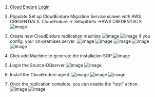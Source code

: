 1. [Cloud Endure Login](https://console.cloudendure.com/#/project/0816995b-c5a3-4d29-bcb5-89aba8e32bc6/machines)
2. Populate Set up CloudEndure Migration Service screen with AWS CREDENTIALS. CloudEndure -> Setup&Info ->AWS CREDENTIALS
![image](https://user-images.githubusercontent.com/86204106/224796709-9c3d19c2-6945-437d-9fc0-93ae571bfb1a.png)

3. Create new CloudEndure replication machine
![image](https://user-images.githubusercontent.com/86204106/224798174-2320b2a8-bd06-41e3-8184-7bed7afd35ed.png)
![image](https://user-images.githubusercontent.com/86204106/224810159-ac2087e6-7307-4a76-a8eb-99a63549ca12.png)
If you config, your on-premises server.
![image](https://user-images.githubusercontent.com/86204106/224810364-f971a1dc-7753-4efc-9874-ee4276956273.png)
![image](https://user-images.githubusercontent.com/86204106/224810584-adcce544-6511-4806-88aa-acc1895437a9.png)
![image](https://user-images.githubusercontent.com/86204106/224811448-b6e1d7de-cb22-41eb-b7f0-1a73e090bbc1.png)
![image](https://user-images.githubusercontent.com/86204106/224811699-8ccc2a0b-61d7-482e-bbda-e26d5f527208.png)
![image](https://user-images.githubusercontent.com/86204106/224811890-e1483241-09ac-43a7-87ee-e5e848d7dbb2.png)



4. Click add Machine to generate the installation SOP
![image](https://user-images.githubusercontent.com/86204106/224804927-2ad56e5d-ecd8-442f-a6b0-92354a4b8a76.png)

5. Login the Source-DBserver
![image](https://user-images.githubusercontent.com/86204106/224804763-8bc7c757-3827-4d1b-b10d-a730d9b07918.png)
![image](https://user-images.githubusercontent.com/86204106/224805481-2de68926-9ee9-47cd-bc71-c890228c8191.png)


6. Install the CloudEndure agent.
![image](https://user-images.githubusercontent.com/86204106/224807412-1d32e28e-6ceb-4e5b-bcbb-1205d24a41e8.png)
![image](https://user-images.githubusercontent.com/86204106/224808855-6f59f501-fe70-4a5f-a6fd-8930ee924149.png)
![image](https://user-images.githubusercontent.com/86204106/224809133-0a37854d-1c74-4577-b116-852e9c0a8801.png)

7. Once the replication complete, you can enable the "test" action.
![image](https://user-images.githubusercontent.com/86204106/224816615-a9af99bb-c0a7-4a32-b461-595136137f11.png)
![image](https://user-images.githubusercontent.com/86204106/224817339-066e933e-1975-49a7-8996-8614d53cda7d.png)


